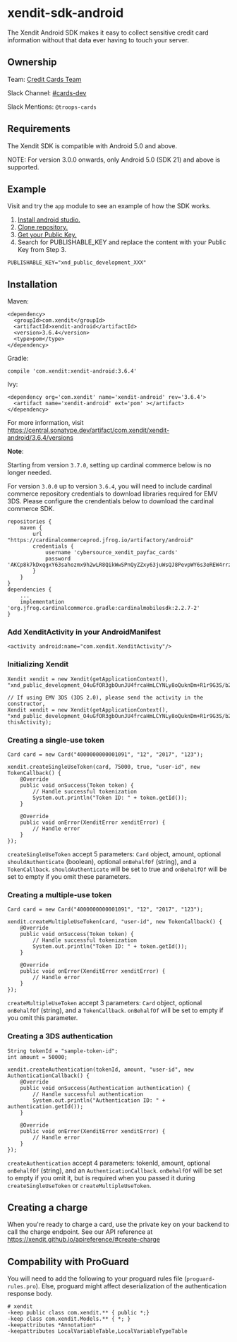 # xendit-sdk-android
The Xendit Android SDK makes it easy to collect sensitive credit card information without that data ever having to touch your server.

## Ownership

Team: [Credit Cards Team](https://www.draw.io/?state=%7B%22ids%22:%5B%221Vk1zqYgX2YqjJYieQ6qDPh0PhB2yAd0j%22%5D,%22action%22:%22open%22,%22userId%22:%22104938211257040552218%22%7D)

Slack Channel: [#cards-dev](https://xendit.slack.com/messages/cards-dev)

Slack Mentions: `@troops-cards`

## Requirements
The Xendit SDK is compatible with Android 5.0 and above.

NOTE: For version 3.0.0 onwards, only Android 5.0 (SDK 21) and above is supported.

## Example
Visit and try the `app` module to see an example of how the SDK works.

1. [Install android studio.](https://developer.android.com/studio/install)
2. [Clone repository.](https://help.github.com/en/github/creating-cloning-and-archiving-repositories/cloning-a-repository)
3. [Get your Public Key.](https://dashboard.xendit.co/settings/developers#api-keys)
4. Search for PUBLISHABLE_KEY and replace the content with your Public Key from Step 3.
```
PUBLISHABLE_KEY="xnd_public_development_XXX"
```

## Installation
Maven:
```
<dependency>
  <groupId>com.xendit</groupId>
  <artifactId>xendit-android</artifactId>
  <version>3.6.4</version>
  <type>pom</type>
</dependency>
```

Gradle:
```
compile 'com.xendit:xendit-android:3.6.4'
```

Ivy:
```
<dependency org='com.xendit' name='xendit-android' rev='3.6.4'>
  <artifact name='xendit-android' ext='pom' ></artifact>
</dependency>
```

For more information, visit https://central.sonatype.dev/artifact/com.xendit/xendit-android/3.6.4/versions

**Note**:

Starting from version `3.7.0`, setting up cardinal commerce below is no longer needed.

For version `3.0.0` up to version `3.6.4`, you will need to include cardinal commerce repository credentials to download libraries required for EMV 3DS. Please configure the crendentials below to download the cardinal commerce SDK.

```
repositories {
    maven {
        url "https://cardinalcommerceprod.jfrog.io/artifactory/android"
        credentials {
            username 'cybersource_xendit_payfac_cards'
            password 'AKCp8k7kDxqgxY63sahozmx9h2wLR8QikWwSPnQyZZxy63juWsQJ8PevpWY6s3eREW4rrzTyj'
        }
    }
}
dependencies {
    ...
    implementation 'org.jfrog.cardinalcommerce.gradle:cardinalmobilesdk:2.2.7-2'
}
```

### Add XenditActivity in your AndroidManifest
```
<activity android:name="com.xendit.XenditActivity"/>
```


### Initializing Xendit
```
Xendit xendit = new Xendit(getApplicationContext(), "xnd_public_development_O4uGfOR3gbOunJU4frcaHmLCYNLy8oQuknDm+R1r9G3S/b2lBQR+gQ==");

// If using EMV 3DS (3DS 2.0), please send the activity in the constructor,
Xendit xendit = new Xendit(getApplicationContext(), "xnd_public_development_O4uGfOR3gbOunJU4frcaHmLCYNLy8oQuknDm+R1r9G3S/b2lBQR+gQ==", thisActivity);
```

### Creating a single-use token
```
Card card = new Card("4000000000001091", "12", "2017", "123");

xendit.createSingleUseToken(card, 75000, true, "user-id", new TokenCallback() {
    @Override
    public void onSuccess(Token token) {
        // Handle successful tokenization
        System.out.println("Token ID: " + token.getId());
    }

    @Override
    public void onError(XenditError xenditError) {
        // Handle error
    }
});
```
`createSingleUseToken` accept 5 parameters: `Card` object, amount, optional `shouldAuthenticate` (boolean), optional `onBehalfOf` (string), and a `TokenCallback`. `shouldAuthenticate` will be set to true and `onBehalfOf` will be set to empty if you omit these parameters.

### Creating a multiple-use token
```
Card card = new Card("4000000000001091", "12", "2017", "123");

xendit.createMultipleUseToken(card, "user-id", new TokenCallback() {
    @Override
    public void onSuccess(Token token) {
        // Handle successful tokenization
        System.out.println("Token ID: " + token.getId());
    }

    @Override
    public void onError(XenditError xenditError) {
        // Handle error
    }
});
```
`createMultipleUseToken` accept 3 parameters: `Card` object, optional `onBehalfOf` (string), and a `TokenCallback`. `onBehalfOf` will be set to empty if you omit this parameter.

### Creating a 3DS authentication
```
String tokenId = "sample-token-id";
int amount = 50000;

xendit.createAuthentication(tokenId, amount, "user-id", new AuthenticationCallback() {
    @Override
    public void onSuccess(Authentication authentication) {
        // Handle successful authentication
        System.out.println("Authentication ID: " + authentication.getId());
    }

    @Override
    public void onError(XenditError xenditError) {
        // Handle error
    }
});
```

`createAuthentication` accept 4 parameters: tokenId, amount, optional `onBehalfOf` (string), and an `AuthenticationCallback`. `onBehalfOf` will be set to empty if you omit it, but is required when you passed it during `createSingleUseToken` or `createMultipleUseToken`.

## Creating a charge
When you're ready to charge a card, use the private key on your backend to call the charge endpoint. See our API reference at https://xendit.github.io/apireference/#create-charge


## Compability with ProGuard

You will need to add the following to your proguard rules file (`proguard-rules.pro`). Else, proguard might affect deserialization of the authentication response body.
```
# xendit
-keep public class com.xendit.** { public *;}
-keep class com.xendit.Models.** { *; }
-keepattributes *Annotation*
-keepattributes LocalVariableTable,LocalVariableTypeTable
```
